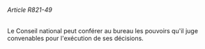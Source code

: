 ###### Article R821-49

Le Conseil national peut conférer au bureau les pouvoirs qu'il juge convenables pour l'exécution de ses décisions.

